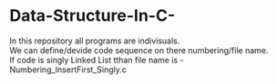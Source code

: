 # Data-Structure-In-C-
In this repository all programs are indivisuals.
<br>
We can define/devide code sequence on there numbering/file name.
<br>
If code is singly Linked List tthan file name is - Numbering_InsertFirst_Singly.c
